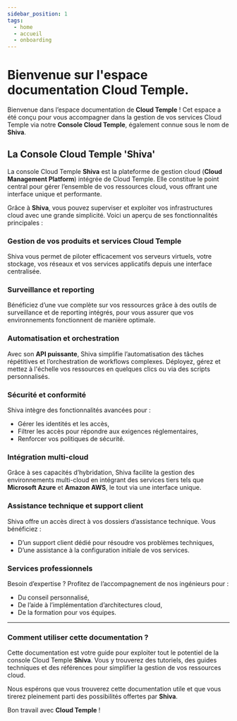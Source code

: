 ```yaml
---
sidebar_position: 1
tags:
  - home
  - accueil
  - onboarding
---
```


# Bienvenue sur l'espace documentation Cloud Temple.

Bienvenue dans l’espace documentation de **Cloud Temple** ! Cet espace a été conçu pour vous accompagner dans la gestion de vos services Cloud Temple via notre **Console Cloud Temple**, également connue sous le nom de **Shiva**.

## La Console Cloud Temple 'Shiva'

La console Cloud Temple **Shiva** est la plateforme de gestion cloud (**Cloud Management Platform**) intégrée de Cloud Temple. Elle constitue le point central pour gérer l’ensemble de vos ressources cloud, vous offrant une interface unique et performante.

Grâce à **Shiva**, vous pouvez superviser et exploiter vos infrastructures cloud avec une grande simplicité. Voici un aperçu de ses fonctionnalités principales :

### Gestion de vos produits et services Cloud Temple
Shiva vous permet de piloter efficacement vos serveurs virtuels, votre stockage, vos réseaux et vos services applicatifs depuis une interface centralisée.

### Surveillance et reporting
Bénéficiez d’une vue complète sur vos ressources grâce à des outils de surveillance et de reporting intégrés, pour vous assurer que vos environnements fonctionnent de manière optimale.

### Automatisation et orchestration
Avec son **API puissante**, Shiva simplifie l’automatisation des tâches répétitives et l’orchestration de workflows complexes. Déployez, gérez et mettez à l'échelle vos ressources en quelques clics ou via des scripts personnalisés.

### Sécurité et conformité
Shiva intègre des fonctionnalités avancées pour :
- Gérer les identités et les accès,
- Filtrer les accès pour répondre aux exigences réglementaires,
- Renforcer vos politiques de sécurité.

### Intégration multi-cloud
Grâce à ses capacités d’hybridation, Shiva facilite la gestion des environnements multi-cloud en intégrant des services tiers tels que **Microsoft Azure** et **Amazon AWS**, le tout via une interface unique.

### Assistance technique et support client
Shiva offre un accès direct à vos dossiers d’assistance technique. Vous bénéficiez :
- D’un support client dédié pour résoudre vos problèmes techniques,
- D’une assistance à la configuration initiale de vos services.

### Services professionnels
Besoin d’expertise ? Profitez de l’accompagnement de nos ingénieurs pour :
- Du conseil personnalisé,
- De l’aide à l’implémentation d’architectures cloud,
- De la formation pour vos équipes.

---

### Comment utiliser cette documentation ?
Cette documentation est votre guide pour exploiter tout le potentiel de la console Cloud Temple **Shiva**. Vous y trouverez des tutoriels, des guides techniques et des références pour simplifier la gestion de vos ressources cloud.

Nous espérons que vous trouverez cette documentation utile et que vous tirerez pleinement parti des possibilités offertes par **Shiva**.

Bon travail avec **Cloud Temple** !
